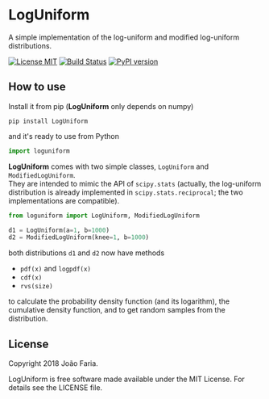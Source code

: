 # LogUniform

A simple implementation of the log-uniform and modified log-uniform distributions.


[![License MIT](http://img.shields.io/badge/license-MIT-blue.svg?style=flat)](https://github.com/j-faria/LogUniform/blob/master/LICENSE)
[![Build Status](https://travis-ci.org/j-faria/LogUniform.svg?branch=master)](https://travis-ci.org/j-faria/LogUniform)
[![PyPI version](https://badge.fury.io/py/LogUniform.svg)](https://pypi.org/project/LogUniform/)


How to use
----------

Install it from pip (**LogUniform** only depends on numpy)

```
pip install LogUniform
```

and it's ready to use from Python

```python
import loguniform
```



**LogUniform** comes with two simple classes, `LogUniform` and `ModifiedLogUniform`.  
They are intended to mimic the API of `scipy.stats`
(actually, the log-uniform distribution is already implemented in `scipy.stats.reciprocal`;
the two implementations are compatible).

```python
from loguniform import LogUniform, ModifiedLogUniform

d1 = LogUniform(a=1, b=1000)
d2 = ModifiedLogUniform(knee=1, b=1000)
```

both distributions `d1` and `d2` now have methods

- `pdf(x)` and `logpdf(x)`
- `cdf(x)`
- `rvs(size)`

to calculate the probability density function (and its logarithm), 
the cumulative density function, and to get random samples from the distribution.

License
-------

Copyright 2018 João Faria.

LogUniform is free software made available under the MIT License. For details see the LICENSE file.
